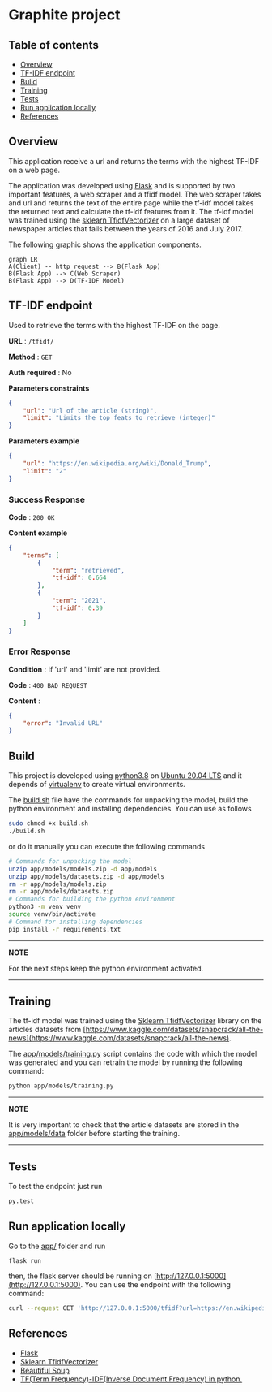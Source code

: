 # Graphite project
## Table of contents  

- [Overview](#overview)
- [TF-IDF endpoint](#tfidfendpoint)
- [Build](#build)
- [Training](#training)
- [Tests](#tests)
- [Run application locally](#running)
- [References](#references)

## Overview <a name="overview"></a>

This application receive a url and returns the terms with the highest TF-IDF on a web page.

The application was developed using [Flask](https://flask.palletsprojects.com/en/2.1.x/) and is supported by two important features, a web scraper and a tfidf model. The web scraper takes and url and returns the text of the entire page while the tf-idf model takes the returned text and calculate the tf-idf features from it.
The tf-idf model was trained using the [sklearn TfidfVectorizer](https://scikit-learn.org/stable/modules/generated/sklearn.feature_extraction.text.TfidfVectorizer.html) on a large dataset of newspaper articles that falls between the years of 2016 and July 2017.

The following graphic shows the application components.
```mermaid
graph LR
A(Client) -- http request --> B(Flask App)
B(Flask App) --> C(Web Scraper)
B(Flask App) --> D(TF-IDF Model)
```


## TF-IDF endpoint <a name="tfidfendpoint"></a>

 Used to retrieve the terms with the highest TF-IDF on the page.

**URL** : `/tfidf/`

**Method** : `GET`

**Auth required** : No

**Parameters constraints**

```json
{
    "url": "Url of the article (string)",
    "limit": "Limits the top feats to retrieve (integer)"
}
```

**Parameters example**

```json
{
    "url": "https://en.wikipedia.org/wiki/Donald_Trump",
    "limit": "2"
}
```

### Success Response

**Code** : `200 OK`

**Content example**

```json
{
    "terms": [
        {
            "term": "retrieved",
            "tf-idf": 0.664
        },
        {
            "term": "2021",
            "tf-idf": 0.39
        }
    ]
}
```

### Error Response

**Condition** : If 'url' and 'limit' are not provided.

**Code** : `400 BAD REQUEST`

**Content** :

```json
{
    "error": "Invalid URL"
}
```


## Build <a name="build"></a>

This project is developed using [python3.8](https://www.python.org/downloads/release/python-380/) on [Ubuntu 20.04 LTS](https://releases.ubuntu.com/20.04/) and it depends of [virtualenv](https://packaging.python.org/en/latest/guides/installing-using-pip-and-virtual-environments/) to create virtual environments.

The [build.sh](build.sh) file have the commands for unpacking the model, build the python environment and installing dependencies. You can use as follows
```bash
sudo chmod +x build.sh
./build.sh
```
or do it manually you can execute the following commands
```bash
# Commands for unpacking the model
unzip app/models/models.zip -d app/models
unzip app/models/datasets.zip -d app/models
rm -r app/models/models.zip
rm -r app/models/datasets.zip
# Commands for building the python environment
python3 -m venv venv
source venv/bin/activate
# Command for installing dependencies
pip install -r requirements.txt
```

---
**NOTE**

For the next steps keep the python environment activated.

---

## Training <a name="training"></a>

The tf-idf model was trained using the [Sklearn TfidfVectorizer](https://scikit-learn.org/stable/modules/generated/sklearn.feature_extraction.text) library on the articles datasets from [https://www.kaggle.com/datasets/snapcrack/all-the-news](https://www.kaggle.com/datasets/snapcrack/all-the-news).

The [app/models/training.py](app/models/training.py) script contains the code with which the model was generated and you can retrain the model by running the following command:
```bash
python app/models/training.py
```
---
**NOTE**

It is very important to check that the article datasets are stored in the [app/models/data](app/models/data) folder before starting the training.

---
## Tests <a name="tests"></a>

To test the endpoint just run
```bash
py.test
```

## Run application locally <a name="running"></a>

Go to the [app/](app/) folder and run
```
flask run
```
then, the flask server should be running on [http://127.0.0.1:5000](http://127.0.0.1:5000). You can use the endpoint with the following command:
```bash
curl --request GET 'http://127.0.0.1:5000/tfidf?url=https://en.wikipedia.org/wiki/Donald_Trump&limit=2'
```



## References <a name="references"></a>

 - [Flask](https://flask.palletsprojects.com/en/2.1.x/)
 - [Sklearn TfidfVectorizer](https://scikit-learn.org/stable/modules/generated/sklearn.feature_extraction.text.TfidfVectorizer.html)
 - [Beautiful Soup](https://www.crummy.com/software/BeautifulSoup/bs4/doc/)
 - [TF(Term Frequency)-IDF(Inverse Document Frequency) in python.](https://towardsdatascience.com/tf-term-frequency-idf-inverse-document-frequency-from-scratch-in-python-6c2b61b78558)
